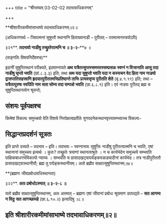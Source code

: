 +++
title = "श्रीभाष्यम् 03-02-02 तदभावाधिकरणम्"

+++
<div claऽऽ="elementor-widget-container">

**श्रीशारीरकमीमांसाभाष्ये तदभावाधिकरणम्॥२॥

(अधिकरणार्थः – जिवात्मनां सुषुप्तौ स्थानानि हिताख्यनाडी – पुरीतत् – परमात्मनस्त्रयोऽपि)

३२१**. **तदभावो नाडीषु तच्छ्रुतेरात्मनि च ॥ ३**–**२**–**७ ॥

(सङ्गतिः विषयनिर्देशश्च)**

इदानीं सुषुप्तिस्थानं परीक्ष्यते, इदमाम्नायते **अथ यत्रैतत्सुप्तस्समस्तस्सम्प्रसन्नः स्वप्नं न विजानाति आसु तदा नाडीषु सृप्तो भवति** (छां.८.३.३) इति; तथा
**अथ यदा सुषुप्तो भवति यदा न कस्यचन वेद हिता नाम नाड्यो द्वासप्ततिसहस्राणि हृदयात्पुरीततमभिप्रतिष्ठन्ते ताभिः प्रत्यवसृप्य पुरीतति शेते** (बृ.४.१.१९) इति; तथा – **यत्रैतत्पुरुषः स्वपिति नाम सता सोम्य तदा सम्पन्नो भवति** (छा.६.८.१) इति। एवं नाड्यः पुरीतद् ब्रह्म च सुषुप्तिस्थानत्वेन श्रूयन्ते;

## संशयः पूर्वपक्षश्च

किमेषां विकल्पः समुच्चयो वेति विशये निरपेक्षत्वप्रतीतेः युगपदनेकस्थानवृत्त्यसम्भवाच्च विकल्पः-

## सिद्धान्तप्रदर्शनं सूत्रतः

इति प्राप्ते उच्यते – तदभाव – इति। तदभावः – स्वप्नाभावः सुषुप्तिः नाडीषु पुरीतत्यात्मनि च भवति, एषां स्थानानां समुच्चय इत्यर्थः । कुतः? तच्छ्रुतेः त्रयाणां स्थानत्वश्रुतेः । न च कार्यभेदेन समुच्चये सम्भवति पाक्षिकबाधगर्भविकल्पो न्याय्यः । सम्भवति च प्रासादखट्वापर्यङ्कवन्नाड्यादीनां कार्यभेदः। तत्र नाडीपुरीततौ प्रासादखट्वास्थानीयौ; ब्रह्म तु पर्यङ्कस्थानीयम्। अतो ब्रह्मैव साक्षात्सुषुप्तिस्थानम्॥७॥

**(ब्रह्मणः जीवप्रबोधावधिस्थानता)

३२२**. **अतः प्रबोधोऽस्मात् ॥ ३**–**२**–**८ ॥**

यतो ब्रह्मैव साक्षात्सुषुप्तिस्थानम्, अतः अस्मात् – ब्रह्मणः एषां जीवानां प्रबोधः श्रूयमाण उपपद्यते – **सत आगम्य न विदुः सत आगच्छामहे** (छा.६.१०.२) इत्यादिषु ॥८॥

## इति श्रीशारीरकमीमांसाभाष्ये तदभावाधिकरणम्॥२॥

</div>

